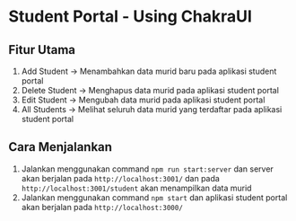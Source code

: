 # Student Portal - Using ChakraUI

## Fitur Utama
1. Add Student -> Menambahkan data murid baru pada aplikasi student portal
2. Delete Student -> Menghapus data murid pada aplikasi student portal
3. Edit Student -> Mengubah data murid pada aplikasi student portal
4. All Students -> Melihat seluruh data murid yang terdaftar pada aplikasi student portal

## Cara Menjalankan
1. Jalankan menggunakan command `npm run start:server` dan server akan berjalan pada `http://localhost:3001/` dan pada `http://localhost:3001/student` akan menampilkan data murid
2. Jalankan menggunakan command `npm start` dan aplikasi student portal akan berjalan pada `http://localhost:3000/`


